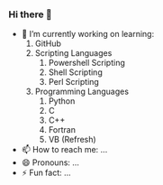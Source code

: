 ### Hi there 👋

<!--
**forrest-born/Forrest-Born** is a ✨ _special_ ✨ repository because its `README.md` (this file) appears on your GitHub profile.

Here are some ideas to get you started:

- 🔭 I’m currently working on ...
- 🌱 I’m currently learning ...
- 👯 I’m looking to collaborate on ...
- 🤔 I’m looking for help with ...
- 💬 Ask me about ...
- 📫 How to reach me: ...
- 😄 Pronouns: ...
- ⚡ Fun fact: ...
-->
- 🌱 I’m currently working on learning:
    1. GitHub
    2. Scripting Languages
        1. Powershell Scripting
        2. Shell Scripting
        3. Perl Scripting
    3. Programming Languages
        1. Python
        2. C
        3. C++
        4. Fortran
        5. VB (Refresh)
- 📫 How to reach me: ...
- 😄 Pronouns: ...
- ⚡ Fun fact: ...
